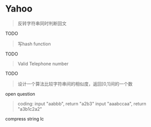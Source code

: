 # Yahoo

> 反转字符串同时判断回文

TODO

> 写hash function

TODO

> Valid Telephone number

TODO

> 设计一个算法比较字符串间的相似度，返回[0,1]间的一个数

open question

> coding: input "aabbb", return "a2b3" input "aaabccaa", return "a3b1c2a2"

compress string lc